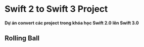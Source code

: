# Swift 2 to Swift 3 Project

#### Dự án convert các project trong khóa học Swift 2.0 lên Swift 3.0

## Rolling Ball
